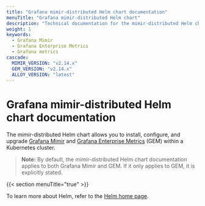 ```yaml
---
title: "Grafana mimir-distributed Helm chart documentation"
menuTitle: "Grafana mimir-distributed Helm chart"
description: "Technical documentation for the mimir-distributed Helm chart"
weight: 1
keywords:
  - Grafana Mimir
  - Grafana Enterprise Metrics
  - Grafana metrics
cascade:
  MIMIR_VERSION: "v2.14.x"
  GEM_VERSION: "v2.14.x"
  ALLOY_VERSION: "latest"
---
```


# Grafana mimir-distributed Helm chart documentation

The mimir-distributed Helm chart allows you to install, configure, and upgrade [Grafana Mimir](https://grafana.com/docs/mimir/<MIMIR_VERSION>/) and [Grafana Enterprise Metrics](https://grafana.com/docs/enterprise-metrics/<GEM_VERSION>/) (GEM) within a Kubernetes cluster.

> **Note:** By default, the mimir-distributed Helm chart documentation applies to both Grafana Mimir and GEM. If it only applies to GEM, it is explicitly stated.

{{< section menuTitle="true" >}}

To learn more about Helm, refer to the [Helm home page](https://helm.sh/).